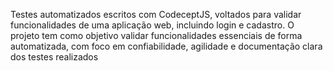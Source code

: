  Testes automatizados escritos com CodeceptJS, voltados para validar funcionalidades de uma aplicação web, incluindo login e cadastro.
 O projeto tem como objetivo validar funcionalidades essenciais de forma automatizada, com foco em confiabilidade, agilidade e documentação clara dos testes realizados
